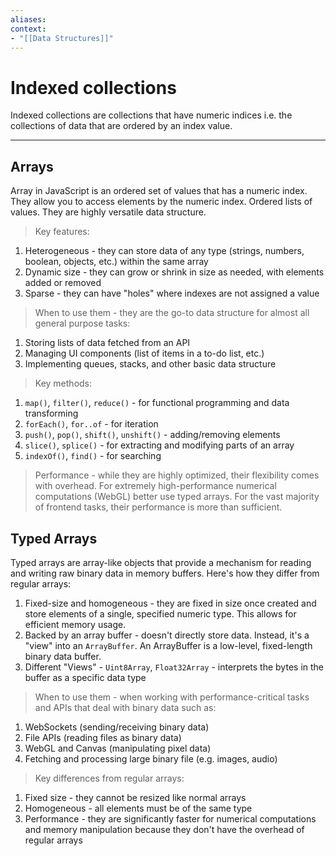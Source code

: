 ```yaml
---
aliases:
context:
- "[[Data Structures]]"
---
```


# Indexed collections

Indexed collections are collections that have numeric indices i.e. the collections of data that are ordered by an index value.

---
## Arrays
Array in JavaScript is an ordered set of values that has a numeric index.
They allow you to access elements by the numeric index.
Ordered lists of values. They are highly versatile data structure.

> Key features:
1. Heterogeneous - they can store data of any type (strings, numbers, boolean, objects, etc.) within the same array
2. Dynamic size - they can grow or shrink in size as needed, with elements added or removed
3. Sparse - they can have "holes" where indexes are not assigned a value

> When to use them - they are the go-to data structure for almost all general purpose tasks:
1. Storing lists of data fetched from an API 
2. Managing UI components (list of items in a to-do list, etc.)
3. Implementing queues, stacks, and other basic data structure

> Key methods:
1. `map()`, `filter()`, `reduce()` - for functional programming and data transforming
2. `forEach()`, `for..of` - for iteration
3. `push()`, `pop()`, `shift()`, `unshift()` - adding/removing elements
4. `slice()`, `splice()` - for extracting and modifying parts of an array
5. `indexOf()`, `find()` - for searching

> Performance - while they are highly optimized, their flexibility comes with overhead. For extremely high-performance numerical computations (WebGL) better use typed arrays. For the vast majority of frontend tasks, their performance is more than sufficient.


## Typed Arrays
Typed arrays are array-like objects that provide a mechanism for reading and writing raw binary data in memory buffers.
Here's how they differ from regular arrays:
1. Fixed-size and homogeneous - they are fixed in size once created and store elements of a single, specified numeric type. This allows for efficient memory usage.
2. Backed by an array buffer - doesn't directly store data. Instead, it's a "view" into an `ArrayBuffer`. An ArrayBuffer is a low-level, fixed-length binary data buffer.
3. Different "Views" - `Uint8Array`, `Float32Array` - interprets the bytes in the buffer as a specific data type

> When to use them - when working with performance-critical tasks and APIs that deal with binary data such as:
1. WebSockets (sending/receiving binary data)
2. File APIs (reading files as binary data)
3. WebGL and Canvas (manipulating pixel data)
4. Fetching and processing large binary file (e.g. images, audio)


> Key differences from regular arrays:
1. Fixed size - they cannot be resized like normal arrays
2. Homogeneous - all elements must be of the same type
3. Performance - they are significantly faster for numerical computations and memory manipulation because they don't have the overhead of regular arrays

